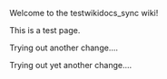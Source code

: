 Welcome to the testwikidocs_sync wiki!

This is a test page.

Trying out another change....

Trying out yet another change....